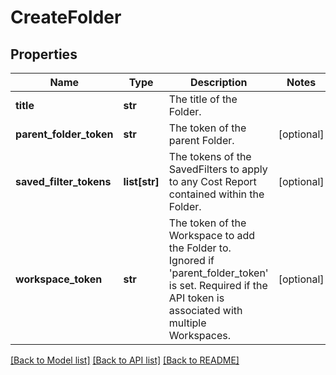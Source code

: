 # CreateFolder

## Properties
Name | Type | Description | Notes
------------ | ------------- | ------------- | -------------
**title** | **str** | The title of the Folder. | 
**parent_folder_token** | **str** | The token of the parent Folder. | [optional] 
**saved_filter_tokens** | **list[str]** | The tokens of the SavedFilters to apply to any Cost Report contained within the Folder. | [optional] 
**workspace_token** | **str** | The token of the Workspace to add the Folder to. Ignored if &#39;parent_folder_token&#39; is set. Required if the API token is associated with multiple Workspaces. | [optional] 

[[Back to Model list]](../README.md#documentation-for-models) [[Back to API list]](../README.md#documentation-for-api-endpoints) [[Back to README]](../README.md)


